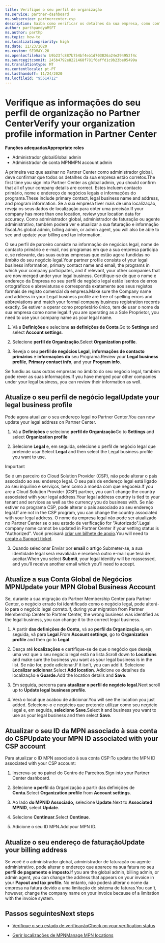 ```yaml
---
title: Verifique o seu perfil de organização
ms.service: partner-dashboard
ms.subservice: partnercenter-csp
description: Saiba como verificar os detalhes da sua empresa, como contacto primário, endereço e informações do programa. Também pode atualizar os seus endereços legais e de faturação.
author: parthpandyaMSFT
ms.author: parthp
ms.topic: how-to
ms.localizationpriority: high
ms.date: 11/23/2020
ms.custom: SEOMAY.20
ms.openlocfilehash: b9b23fc887b754bf4eb1d703026a24e294952f4c
ms.sourcegitcommit: 245b4792e8221468f781f6effd1c9b23be05499a
ms.translationtype: MT
ms.contentlocale: pt-PT
ms.lasthandoff: 11/24/2020
ms.locfileid: "95514712"
---
```

# <a name="verify-your-organization-profile-information-in-partner-center"></a><span data-ttu-id="77503-104">Verifique as informações do seu perfil de organização no Partner Center</span><span class="sxs-lookup"><span data-stu-id="77503-104">Verify your organization profile information in Partner Center</span></span>

<span data-ttu-id="77503-105">**Funções adequadas**</span><span class="sxs-lookup"><span data-stu-id="77503-105">**Appropriate roles**</span></span>

- <span data-ttu-id="77503-106">Administrador global</span><span class="sxs-lookup"><span data-stu-id="77503-106">Global admin</span></span>
- <span data-ttu-id="77503-107">Administrador de conta MPN</span><span class="sxs-lookup"><span data-stu-id="77503-107">MPN account admin</span></span>

<span data-ttu-id="77503-108">A primeira vez que assinar no Partner Center como administrador global, deve confirmar que todos os detalhes da sua empresa estão corretos.</span><span class="sxs-lookup"><span data-stu-id="77503-108">The first time you sign into Partner Center as global admin, you should confirm that all of your company details are correct.</span></span> <span data-ttu-id="77503-109">Estes incluem contacto primário, nome e endereço de negócios legais e informações do programa.</span><span class="sxs-lookup"><span data-stu-id="77503-109">These include primary contact, legal business name and address, and program information.</span></span> <span data-ttu-id="77503-110">Se a sua empresa tiver mais de uma localização, reveja os seus dados de localização para obter uma precisão.</span><span class="sxs-lookup"><span data-stu-id="77503-110">If your company has more than one location, review your location data for accuracy.</span></span> <span data-ttu-id="77503-111">Como administrador global, administrador de faturação ou agente administrativo, também poderá ver e atualizar a sua faturação e informação fiscal.</span><span class="sxs-lookup"><span data-stu-id="77503-111">As global admin, billing admin, or admin agent, you will also be able to see and update your billing and tax information.</span></span>

<span data-ttu-id="77503-112">O seu perfil de parceiro consiste na informação de negócios legal, nome de contacto primário e e-mail, nos programas em que a sua empresa participa e, se relevante, das suas outras empresas que estão agora fundidas no âmbito do seu negócio legal.</span><span class="sxs-lookup"><span data-stu-id="77503-112">Your partner profile consists of your legal business information, primary contact name and email, the programs in which your company participates, and if relevant, your other companies that are now merged under your legal business.</span></span> <span data-ttu-id="77503-113">Certifique-se de que o nome e endereço da Empresa no seu perfil de negócio legal estão isentos de erros ortográficos e abreviaturas e corresponda exatamente aos seus registos formais de registo comercial da empresa.</span><span class="sxs-lookup"><span data-stu-id="77503-113">Make sure the Company name and address in your Legal business profile are free of spelling errors and abbreviations and match your formal company business registration records exactly.</span></span> <span data-ttu-id="77503-114">Se estiver a operar como proprietário único, tem de usar o nome da sua empresa como nome legal.</span><span class="sxs-lookup"><span data-stu-id="77503-114">If you are operating as a Sole Proprietor, you need to use your company name as your legal name.</span></span>

1. <span data-ttu-id="77503-115">Vá a **Definições** e selecione **as definições de Conta**.</span><span class="sxs-lookup"><span data-stu-id="77503-115">Go to **Settings** and select **Account settings**.</span></span>
 
1. <span data-ttu-id="77503-116">Selecione **perfil de Organização**.</span><span class="sxs-lookup"><span data-stu-id="77503-116">Select **Organization profile**.</span></span> 

2. <span data-ttu-id="77503-117">Reveja o seu **perfil de negócios Legal,** **informações de contacto primários** e **informações do** seu Programa.</span><span class="sxs-lookup"><span data-stu-id="77503-117">Review your **Legal business profile**, **Primary contact info**, and your **Program info**.</span></span>

<span data-ttu-id="77503-118">Se fundiu as suas outras empresas no âmbito do seu negócio legal, também pode rever as suas informações.</span><span class="sxs-lookup"><span data-stu-id="77503-118">If you have merged your other companies under your legal business, you can review their information as well.</span></span> 

## <a name="update-your-legal-business-profile"></a><span data-ttu-id="77503-119">Atualize o seu perfil de negócio legal</span><span class="sxs-lookup"><span data-stu-id="77503-119">Update your legal business profile</span></span>

<span data-ttu-id="77503-120">Pode agora atualizar o seu endereço legal no Partner Center.</span><span class="sxs-lookup"><span data-stu-id="77503-120">You can now update your legal address on Partner Center.</span></span>

1. <span data-ttu-id="77503-121">Vá a **Definições** e selecione **perfil de Organização**</span><span class="sxs-lookup"><span data-stu-id="77503-121">Go to **Settings** and select **Organization profile**</span></span>


2. <span data-ttu-id="77503-122">Selecione **Legal**  e, em seguida, selecione o perfil de negócio legal que pretende usar.</span><span class="sxs-lookup"><span data-stu-id="77503-122">Select **Legal**  and then select the Legal business profile you want to use.</span></span>

>[!Important]
><span data-ttu-id="77503-123">Se é um parceiro do Cloud Solution Provider (CSP), não pode alterar o país associado ao seu endereço legal. O seu país de endereço legal está ligado ao seu inquilino e serviços, bem como à moeda com que negoceia.</span><span class="sxs-lookup"><span data-stu-id="77503-123">If you are a Cloud Solution Provider (CSP) partner, you can't change the country associated with your legal address.Your legal address country is tied to your tenant and services as well as the currency you do business with.</span></span> <span data-ttu-id="77503-124">Se não estiver no programa CSP, pode alterar o país associado ao seu endereço legal.</span><span class="sxs-lookup"><span data-stu-id="77503-124">If are not in the CSP program, you can change the country associated with your legal address.</span></span> <span data-ttu-id="77503-125">O nome da empresa legal não pode ser atualizado no Partner Center se o seu estado de verificação for "Autorizado".</span><span class="sxs-lookup"><span data-stu-id="77503-125">Legal company name cannot be updated in Partner Center if your vetting status is "Authorized".</span></span> <span data-ttu-id="77503-126">Você precisará [criar um bilhete de apoio](https://partner.microsoft.com/dashboard/support/csp/servicerequests/create?stage=2&topicid=eb74583c-61b3-2124-bffc-00920e0ae772).</span><span class="sxs-lookup"><span data-stu-id="77503-126">You will need to [create a Support ticket](https://partner.microsoft.com/dashboard/support/csp/servicerequests/create?stage=2&topicid=eb74583c-61b3-2124-bffc-00920e0ae772).</span></span>

3. <span data-ttu-id="77503-127">Quando selecionar Enviar por **email** o artigo Submeter-se, a sua identidade legal será reavaliada e receberá outro e-mail que terá de aceitar.</span><span class="sxs-lookup"><span data-stu-id="77503-127">When you select **Submit**, your legal identity will be reassessed, and you'll receive another email which you'll need to accept.</span></span>

## <a name="update-your-mpn-global-business-account"></a><span data-ttu-id="77503-128">Atualize a sua Conta Global de Negócios MPN</span><span class="sxs-lookup"><span data-stu-id="77503-128">Update your MPN Global Business Account</span></span>

<span data-ttu-id="77503-129">Se, durante a sua migração do Partner Membership Center para Partner Center, o negócio errado foi identificado como o negócio legal, pode alterá-lo para o negócio legal correto.</span><span class="sxs-lookup"><span data-stu-id="77503-129">If, during your migration from Partner Membership Center to Partner Center, the wrong business was identified as the legal business, you can change it to the correct legal business.</span></span>

1. <span data-ttu-id="77503-130">A partir **das definições de Conta,** vá ao **perfil da Organização** e, em seguida, vá para **Legal**.</span><span class="sxs-lookup"><span data-stu-id="77503-130">From **Account settings**, go to **Organization profile** and then go to **Legal**.</span></span>

1.  <span data-ttu-id="77503-131">Desça até **localizações** e certifique-se de que o negócio que deseja, uma vez que o seu negócio legal está na lista.</span><span class="sxs-lookup"><span data-stu-id="77503-131">Scroll down to **Locations** and make sure the business you want as your legal business is in the list.</span></span> <span data-ttu-id="77503-132">Se não for, pode adicionar.</span><span class="sxs-lookup"><span data-stu-id="77503-132">If it isn't, you can add it.</span></span> <span data-ttu-id="77503-133">Selecione **Localizar adicionar**.</span><span class="sxs-lookup"><span data-stu-id="77503-133">Select **Add location**.</span></span> <span data-ttu-id="77503-134">Adicione os detalhes da localização e **Guarde.**</span><span class="sxs-lookup"><span data-stu-id="77503-134">Add the location details and **Save**.</span></span>

2. <span data-ttu-id="77503-135">Em seguida, percorra para **atualizar o perfil de negócio legal**.</span><span class="sxs-lookup"><span data-stu-id="77503-135">Next scroll up to **Update legal business profile**.</span></span>

3. <span data-ttu-id="77503-136">Verá o local que acabou de adicionar.</span><span class="sxs-lookup"><span data-stu-id="77503-136">You will see the location you just added.</span></span> <span data-ttu-id="77503-137">Selecione-o e negócios que pretende utilizar como seu negócio legal e, em seguida, **selecione Save**.</span><span class="sxs-lookup"><span data-stu-id="77503-137">Select it and business you want to use as your legal business and then select **Save**.</span></span>

## <a name="update-your-mpn-id-associated-with-your-csp-account"></a><span data-ttu-id="77503-138">Atualizar o seu ID da MPN associado à sua conta do CSP</span><span class="sxs-lookup"><span data-stu-id="77503-138">Update your MPN ID associated with your CSP account</span></span>

<span data-ttu-id="77503-139">Para atualizar o ID MPN associado à sua conta CSP:</span><span class="sxs-lookup"><span data-stu-id="77503-139">To update the MPN ID associated with your CSP account:</span></span>

1. <span data-ttu-id="77503-140">Inscreva-se no painel do Centro de Parceiros.</span><span class="sxs-lookup"><span data-stu-id="77503-140">Sign into your Partner Center dashboard.</span></span>
 
1. <span data-ttu-id="77503-141">Selecione **o perfil** da Organização a partir das definições de **Conta.**</span><span class="sxs-lookup"><span data-stu-id="77503-141">Select **Organization profile** from **Account settings**.</span></span>

1. <span data-ttu-id="77503-142">Ao lado **do MPNID Associado,** selecione **Update**.</span><span class="sxs-lookup"><span data-stu-id="77503-142">Next to **Associated MPNID**, select **Update**.</span></span>
 
1. <span data-ttu-id="77503-143">Selecione **Continuar**.</span><span class="sxs-lookup"><span data-stu-id="77503-143">Select **Continue**.</span></span>
 
1. <span data-ttu-id="77503-144">Adicione o seu ID MPN.</span><span class="sxs-lookup"><span data-stu-id="77503-144">Add your MPN ID.</span></span>


## <a name="update-your-billing-address"></a><span data-ttu-id="77503-145">Atualize o seu endereço de faturação</span><span class="sxs-lookup"><span data-stu-id="77503-145">Update your billing address</span></span>

<span data-ttu-id="77503-146">Se você é o administrador global, administrador de faturação ou agente administrativo, pode alterar o endereço que aparece na sua fatura no seu **perfil de pagamento e imposto**.</span><span class="sxs-lookup"><span data-stu-id="77503-146">If you are the global admin, billing admin, or admin agent, you can change the address that appears on your invoice in your **Payout and tax profile**.</span></span> <span data-ttu-id="77503-147">No entanto, não poderá alterar o nome da empresa na fatura devido a uma limitação do sistema de faturas.</span><span class="sxs-lookup"><span data-stu-id="77503-147">You can't, however, change the company name on your invoice because of a limitation with the invoice system.</span></span>

## <a name="next-steps"></a><span data-ttu-id="77503-148">Passos seguintes</span><span class="sxs-lookup"><span data-stu-id="77503-148">Next steps</span></span>


- [<span data-ttu-id="77503-149">Verifique o seu estado de verificação</span><span class="sxs-lookup"><span data-stu-id="77503-149">Check on your verification status</span></span>](verification-responses.md)
 
- [<span data-ttu-id="77503-150">Gerir localizações de MPN</span><span class="sxs-lookup"><span data-stu-id="77503-150">Manage MPN locations</span></span>](manage-locations.md)



